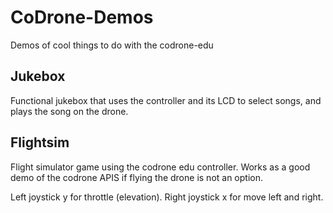 # CoDrone-Demos
Demos of cool things to do with the codrone-edu

## Jukebox
Functional jukebox that uses the controller and its LCD to select songs,
and plays the song on the drone.

## Flightsim
Flight simulator game using the codrone edu controller. Works as a good demo of the codrone APIS if flying the drone is
not an option.

Left joystick y for throttle (elevation). Right joystick x for move left and right.